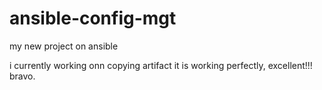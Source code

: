 # ansible-config-mgt
my new project on ansible

i currently working onn copying artifact
it is working perfectly, excellent!!! bravo.
